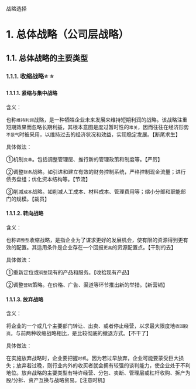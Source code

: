 战略选择

# 1. 总体战略（公司层战略）

## 1.1. 总体战略的主要类型

### 1.1.1. 收缩战略:star: :star: 

#### 1.1.1.1. 紧缩与集中战略

含义：

也称`维持利润`战赂，是一种牺牲企业未来发展来维持短期利润的战略。该战略注重短期效果而忽略长期利益，其根本意图是度过暂时性的`难关`，因而往往在经济形势`不景气`时被采用，以维持过去的经济状况和效益，实现稳定发展。【断尾求生】

具体做法：

①机制`变革`。包括调整管理层、推行新的管理政策和制度等。【严厉】

②调整`财务`战略。如引进和建立有效的财务控制系统，严格控制现金流量；进行债务盘组；优化资本结构等。【节流】

③削减`成本`战略。如削减人工成本、材料成本、管理费用等；缩小分部和职能部门的规模。【裁员】

#### 1.1.1.2. 转向战略

含义：

也称`调整型`收缩战略，是指企业为了谋求更好的发展机会，使有限的资源得到更有效的配置。其适用条件是企业存在一个回报`更高`的资源配置点。【干别的去】

具体做法：

①重新定位或`调整`现有的产品和服务。【收拾现有产品】

②调整`营销`策略。在价格、广告、渠道等环节推出新的举措。【新营销】

#### 1.1.1.3. 放弃战略

含义：

将企业的一个或几个主要部门转让、出卖、或者停止经营，以求最大限度地`收回投资`。与前两种收缩战略相比，是比较彻底的撤退方式。【不干了】

具体做法：

在实施放弃战略时，企业要把握`时机`。因为若过早放弃，企业可能要蒙受巨大损失；放弃若过晚，则行业内外的收买者就会拥有较强的谈判能力，使企业处于不利地位。放弃战略的主要类型有特许经营、分包、卖断、管理层或杠杆收购、拆产为股/分拆、资产互换与战略贸易。【注意时机】
